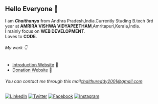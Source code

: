 ## Hello Everyone 👋
I am ***Chaithanya*** from Andhra Pradesh,India.Currently Studing B.tech 3rd year at **AMRIRA VISHWA VIDYAPEETHAM**,Amritapuri,Kerala,India.\
I mainly focus on **WEB DEVELOPMENT**.\
Loves to **CODE**.

###### My work :point_down:

* [Introduction Website](https://chaithanyareddy123.github.io/Intro/) :sparkling_heart:
* [Donation Website](https://4-the-children.000webhostapp.com/) :pray:

###### You can contact me through this mail<chaithureddy2001@gmail.com>

[![LinkedIn][1.1]][1]
[![Twitter][2.1]][2]
[![Facebook][3.1]][3]
[![Instagram][4.1]][4]

[1.1]: https://www.iconfinder.com/data/icons/social-media-circle-7/512/Circled_Linkedin_svg-32.png
[2.1]: https://www.iconfinder.com/data/icons/social-media-circle-7/512/Circled_Twitter_svg-32.png
[3.1]: https://www.iconfinder.com/data/icons/social-media-circle-7/512/Circled_Facebook_svg-32.png
[4.1]: https://www.iconfinder.com/data/icons/social-media-circle-7/512/Circled_Instagram_svg-32.png

[1]: https://www.linkedin.com/in/chaithanya-n-b86764191/
[2]: https://twitter.com/nchAAithu7
[3]: https://www.facebook.com/ChAAithu/
[4]: https://www.instagram.com/chaithu_reddy_07/?hl=en



<!--
**ChaithanyaReddy123/ChaithanyaReddy123** is a ✨ _special_ ✨ repository because its `README.md` (this file) appears on your GitHub profile.

Here are some ideas to get you started:

- 🔭 I’m currently working on ...
- 🌱 I’m currently learning ...
- 👯 I’m looking to collaborate on ...
- 🤔 I’m looking for help with ...
- 💬 Ask me about ...
- 📫 How to reach me: ...
- 😄 Pronouns: ...
- ⚡ Fun fact: ...
-->
